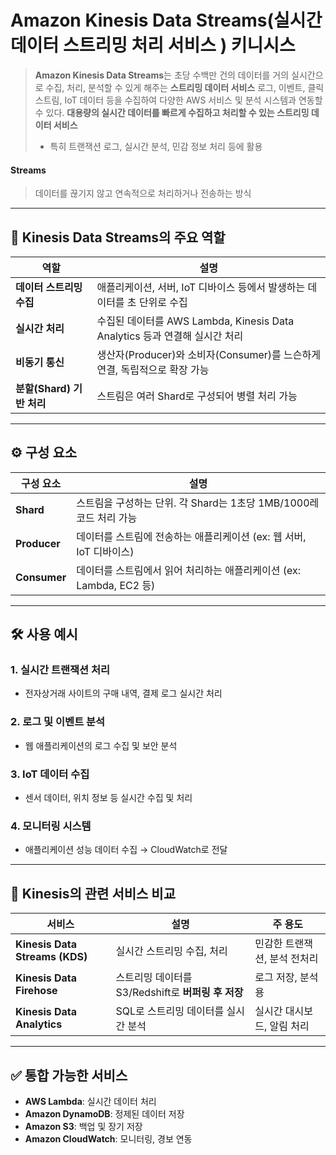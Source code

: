
# Amazon Kinesis Data Streams(실시간 데이터 스트리밍 처리 서비스 ) 키니시스
> **Amazon Kinesis Data Streams**는 초당 수백만 건의 데이터를 거의 실시간으로 수집, 처리, 분석할 수 있게 해주는 **스트리밍 데이터 서비스**
> 로그, 이벤트, 클릭스트림, IoT 데이터 등을 수집하여 다양한 AWS 서비스 및 분석 시스템과 연동할 수 있다. 
> **대용량의 실시간 데이터를 빠르게 수집하고 처리할 수 있는 스트리밍 데이터 서비스**
> - 특히 트랜잭션 로그, 실시간 분석, 민감 정보 처리 등에 활용


#### Streams
> 데이터를 끊기지 않고 연속적으로 처리하거나 전송하는 방식


---

## 🧠 Kinesis Data Streams의 주요 역할

| 역할 | 설명 |
|------|------|
| **데이터 스트리밍 수집** | 애플리케이션, 서버, IoT 디바이스 등에서 발생하는 데이터를 초 단위로 수집 |
| **실시간 처리** | 수집된 데이터를 AWS Lambda, Kinesis Data Analytics 등과 연결해 실시간 처리 |
| **비동기 통신** | 생산자(Producer)와 소비자(Consumer)를 느슨하게 연결, 독립적으로 확장 가능 |
| **분할(Shard) 기반 처리** | 스트림은 여러 Shard로 구성되어 병렬 처리 가능 |

---

## ⚙️ 구성 요소

| 구성 요소 | 설명 |
|-----------|------|
| **Shard** | 스트림을 구성하는 단위. 각 Shard는 1초당 1MB/1000레코드 처리 가능 |
| **Producer** | 데이터를 스트림에 전송하는 애플리케이션 (ex: 웹 서버, IoT 디바이스) |
| **Consumer** | 데이터를 스트림에서 읽어 처리하는 애플리케이션 (ex: Lambda, EC2 등) |

---

## 🛠 사용 예시

### 1. **실시간 트랜잭션 처리**
- 전자상거래 사이트의 구매 내역, 결제 로그 실시간 처리

### 2. **로그 및 이벤트 분석**
- 웹 애플리케이션의 로그 수집 및 보안 분석

### 3. **IoT 데이터 수집**
- 센서 데이터, 위치 정보 등 실시간 수집 및 처리

### 4. **모니터링 시스템**
- 애플리케이션 성능 데이터 수집 → CloudWatch로 전달

---

## 🔁 Kinesis의 관련 서비스 비교

| 서비스 | 설명 | 주 용도 |
|--------|------|---------|
| **Kinesis Data Streams (KDS)** | 실시간 스트리밍 수집, 처리 | 민감한 트랜잭션, 분석 전처리 |
| **Kinesis Data Firehose** | 스트리밍 데이터를 S3/Redshift로 **버퍼링 후 저장** | 로그 저장, 분석용 |
| **Kinesis Data Analytics** | SQL로 스트리밍 데이터를 실시간 분석 | 실시간 대시보드, 알림 처리 |

---

## ✅ 통합 가능한 서비스

- **AWS Lambda**: 실시간 데이터 처리
- **Amazon DynamoDB**: 정제된 데이터 저장
- **Amazon S3**: 백업 및 장기 저장
- **Amazon CloudWatch**: 모니터링, 경보 연동

